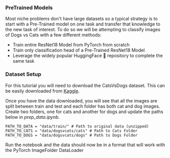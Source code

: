 ### PreTrained Models 

Most niche problems don't have large datasets so a typical strategy is to start with a Pre-Trained model 
on one task and transfer that knowledge to the new task of interest. To do so we will be attempting to 
classify images of Dogs vs Cats with a few different methods:
- Train entire ResNet18 Model from PyTorch from scratch
- Train only classification head of a Pre-Trained ResNet18 Model
- Leverage the widely popular HuggingFace 🤗 repository to complete the same task

### Dataset Setup
For this tutorial you will need to download the CatsVsDogs dataset. This can be 
easily downloaded from [Kaggle](https://www.kaggle.com/competitions/dogs-vs-cats/data).

Once you have the data downloaded, you will see that all the images are split between train and test
and each folder has both cat and dog images. Create two folders, one for cats and another for dogs and 
update the paths below in *prep_data.ipynb*.
```
PATH_TO_DATA = "data/train/" # Path to original data (unzipped)
PATH_TO_CATS = "data/dogsvcats/cats" # Path to Cats Folder
PATH_TO_DOGS = "data/dogsvcats/dogs" # Path to Dogs Folder
```

Run the notebook and the data should now be in a format that will work with the 
PyTorch ImageFolder DataLoader